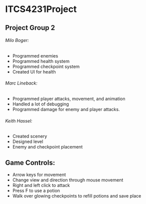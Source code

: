 # ITCS4231Project

## Project Group 2

###### Milo Boger:
- Programmed enemies
- Programmed health system
- Programmed checkpoint system
- Created UI for health

###### Marc Lineback:
- Programmed player attacks, movement, and animation
- Handled a lot of debugging 
- Programmed damage for enemy and player attacks.

###### Keith Hassel:
- Created scenery
- Designed level
- Enemy and checkpoint placement


## Game Controls:
- Arrow keys for movement
- Change view and direction through mouse movement
- Right and left click to attack
- Press F to use a potion
- Walk over glowing checkpoints to refill potions and save place

